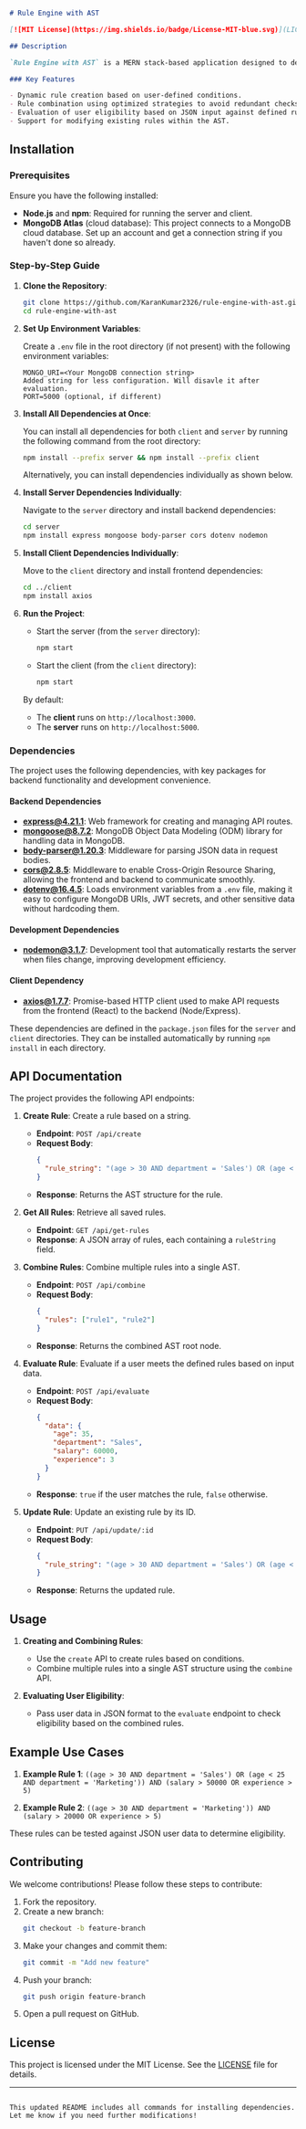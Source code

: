 
```markdown
# Rule Engine with AST

[![MIT License](https://img.shields.io/badge/License-MIT-blue.svg)](LICENSE)

## Description

`Rule Engine with AST` is a MERN stack-based application designed to determine user eligibility based on attributes such as age, department, income, and experience. The project uses an **Abstract Syntax Tree (AST)** structure to represent conditional rules, allowing for dynamic creation, combination, and modification of rules. The application features a simple frontend interface, an API for backend processing, and a MongoDB cloud database for data storage.

### Key Features

- Dynamic rule creation based on user-defined conditions.
- Rule combination using optimized strategies to avoid redundant checks.
- Evaluation of user eligibility based on JSON input against defined rules.
- Support for modifying existing rules within the AST.


```

## Installation

### Prerequisites

Ensure you have the following installed:

- **Node.js** and **npm**: Required for running the server and client.
- **MongoDB Atlas** (cloud database): This project connects to a MongoDB cloud database. Set up an account and get a connection string if you haven't done so already.

### Step-by-Step Guide

1. **Clone the Repository**:

   ```bash
   git clone https://github.com/KaranKumar2326/rule-engine-with-ast.git
   cd rule-engine-with-ast
   ```

2. **Set Up Environment Variables**:

   Create a `.env` file in the root directory (if not present) with the following environment variables:

   ```plaintext
   MONGO_URI=<Your MongoDB connection string>
   Added string for less configuration. Will disavle it after evaluation.
   PORT=5000 (optional, if different)
   ```

3. **Install All Dependencies at Once**:

   You can install all dependencies for both `client` and `server` by running the following command from the root directory:

   ```bash
   npm install --prefix server && npm install --prefix client
   ```

   Alternatively, you can install dependencies individually as shown below.

4. **Install Server Dependencies Individually**:

   Navigate to the `server` directory and install backend dependencies:

   ```bash
   cd server
   npm install express mongoose body-parser cors dotenv nodemon
   ```

5. **Install Client Dependencies Individually**:

   Move to the `client` directory and install frontend dependencies:

   ```bash
   cd ../client
   npm install axios
   ```

6. **Run the Project**:

   - Start the server (from the `server` directory):

     ```bash
     npm start
     ```

   - Start the client (from the `client` directory):

     ```bash
     npm start
     ```

   By default:
   - The **client** runs on `http://localhost:3000`.
   - The **server** runs on `http://localhost:5000`.

### Dependencies

The project uses the following dependencies, with key packages for backend functionality and development convenience.

#### Backend Dependencies

- **express@4.21.1**: Web framework for creating and managing API routes.
- **mongoose@8.7.2**: MongoDB Object Data Modeling (ODM) library for handling data in MongoDB.
- **body-parser@1.20.3**: Middleware for parsing JSON data in request bodies.
- **cors@2.8.5**: Middleware to enable Cross-Origin Resource Sharing, allowing the frontend and backend to communicate smoothly.
- **dotenv@16.4.5**: Loads environment variables from a `.env` file, making it easy to configure MongoDB URIs, JWT secrets, and other sensitive data without hardcoding them.

#### Development Dependencies

- **nodemon@3.1.7**: Development tool that automatically restarts the server when files change, improving development efficiency.

#### Client Dependency

- **axios@1.7.7**: Promise-based HTTP client used to make API requests from the frontend (React) to the backend (Node/Express).

These dependencies are defined in the `package.json` files for the `server` and `client` directories. They can be installed automatically by running `npm install` in each directory.

## API Documentation

The project provides the following API endpoints:

1. **Create Rule**: Create a rule based on a string.
   - **Endpoint**: `POST /api/create`
   - **Request Body**:
     ```json
     {
       "rule_string": "(age > 30 AND department = 'Sales') OR (age < 25 AND department = 'Marketing')"
     }
     ```
   - **Response**: Returns the AST structure for the rule.

2. **Get All Rules**: Retrieve all saved rules.
   - **Endpoint**: `GET /api/get-rules`
   - **Response**: A JSON array of rules, each containing a `ruleString` field.

3. **Combine Rules**: Combine multiple rules into a single AST.
   - **Endpoint**: `POST /api/combine`
   - **Request Body**:
     ```json
     {
       "rules": ["rule1", "rule2"]
     }
     ```
   - **Response**: Returns the combined AST root node.

4. **Evaluate Rule**: Evaluate if a user meets the defined rules based on input data.
   - **Endpoint**: `POST /api/evaluate`
   - **Request Body**:
     ```json
     {
       "data": {
         "age": 35,
         "department": "Sales",
         "salary": 60000,
         "experience": 3
       }
     }
     ```
   - **Response**: `true` if the user matches the rule, `false` otherwise.

5. **Update Rule**: Update an existing rule by its ID.
   - **Endpoint**: `PUT /api/update/:id`
   - **Request Body**:
     ```json
     {
       "rule_string": "(age > 30 AND department = 'Sales') OR (age < 40 AND department = 'Marketing')"
     }
     ```
   - **Response**: Returns the updated rule.

## Usage

1. **Creating and Combining Rules**:
   - Use the `create` API to create rules based on conditions.
   - Combine multiple rules into a single AST structure using the `combine` API.

2. **Evaluating User Eligibility**:
   - Pass user data in JSON format to the `evaluate` endpoint to check eligibility based on the combined rules.

## Example Use Cases

1. **Example Rule 1**: `((age > 30 AND department = 'Sales') OR (age < 25 AND department = 'Marketing')) AND (salary > 50000 OR experience > 5)`

2. **Example Rule 2**: `((age > 30 AND department = 'Marketing')) AND (salary > 20000 OR experience > 5)`

These rules can be tested against JSON user data to determine eligibility.

## Contributing

We welcome contributions! Please follow these steps to contribute:

1. Fork the repository.
2. Create a new branch:
   ```bash
   git checkout -b feature-branch
   ```
3. Make your changes and commit them:
   ```bash
   git commit -m "Add new feature"
   ```
4. Push your branch:
   ```bash
   git push origin feature-branch
   ```
5. Open a pull request on GitHub.

## License

This project is licensed under the MIT License. See the [LICENSE](LICENSE) file for details.

---

```

This updated README includes all commands for installing dependencies. Let me know if you need further modifications!
